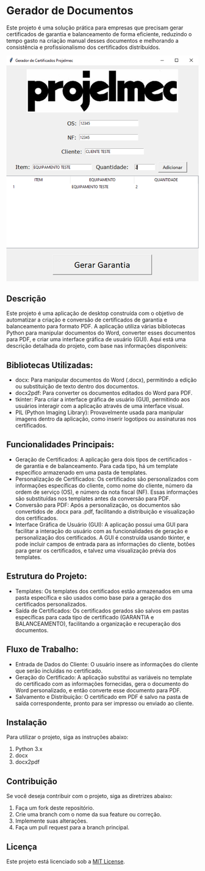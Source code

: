 # Gerador de Documentos

Este projeto é uma solução prática para empresas que precisam gerar certificados de garantia e balanceamento de forma eficiente, reduzindo o tempo gasto na criação manual desses documentos e melhorando a consistência e profissionalismo dos certificados distribuídos.

![Imagem de exemplo](resource/Interface.png)

## Descrição

Este projeto é uma aplicação de desktop construída com o objetivo de automatizar a criação e conversão de certificados de garantia e balanceamento para formato PDF. A aplicação utiliza várias bibliotecas Python para manipular documentos do Word, converter esses documentos para PDF, e criar uma interface gráfica de usuário (GUI). Aqui está uma descrição detalhada do projeto, com base nas informações disponíveis:

## Bibliotecas Utilizadas:

- docx: Para manipular documentos do Word (.docx), permitindo a edição ou substituição de texto dentro dos documentos.
- docx2pdf: Para converter os documentos editados do Word para PDF.
- tkinter: Para criar a interface gráfica de usuário (GUI), permitindo aos usuários interagir com a aplicação através de uma interface visual.
- PIL (Python Imaging Library): Provavelmente usada para manipular imagens dentro da aplicação, como inserir logotipos ou assinaturas nos certificados.

## Funcionalidades Principais:
- Geração de Certificados: A aplicação gera dois tipos de certificados - de garantia e de balanceamento. Para cada tipo, há um template específico armazenado em uma pasta de templates.
- Personalização de Certificados: Os certificados são personalizados com informações específicas do cliente, como nome do cliente, número da ordem de serviço (OS), e número da nota fiscal (NF). Essas informações são substituídas nos templates antes da conversão para PDF.
- Conversão para PDF: Após a personalização, os documentos são convertidos de .docx para .pdf, facilitando a distribuição e visualização dos certificados.
- Interface Gráfica de Usuário (GUI): A aplicação possui uma GUI para facilitar a interação do usuário com as funcionalidades de geração e personalização dos certificados. A GUI é construída usando tkinter, e pode incluir campos de entrada para as informações do cliente, botões para gerar os certificados, e talvez uma visualização prévia dos templates.

## Estrutura do Projeto:
- Templates: Os templates dos certificados estão armazenados em uma pasta específica e são usados como base para a geração dos certificados personalizados.
- Saída de Certificados: Os certificados gerados são salvos em pastas específicas para cada tipo de certificado (GARANTIA e BALANCEAMENTO), facilitando a organização e recuperação dos documentos.

## Fluxo de Trabalho:
- Entrada de Dados do Cliente: O usuário insere as informações do cliente que serão incluídas no certificado.
- Geração do Certificado: A aplicação substitui as variáveis no template do certificado com as informações fornecidas, gera o documento do Word personalizado, e então converte esse documento para PDF.
- Salvamento e Distribuição: O certificado em PDF é salvo na pasta de saída correspondente, pronto para ser impresso ou enviado ao cliente.

## Instalação

Para utilizar o projeto, siga as instruções abaixo:

1. Python 3.x
2. docx
3. docx2pdf


## Contribuição

Se você deseja contribuir com o projeto, siga as diretrizes abaixo:

1. Faça um fork deste repositório.
2. Crie uma branch com o nome da sua feature ou correção.
3. Implemente suas alterações.
4. Faça um pull request para a branch principal.

## Licença

Este projeto está licenciado sob a [MIT License](https://opensource.org/licenses/MIT).
